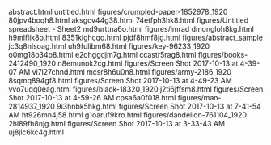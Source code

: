 abstract.html
untitled.html
figures/crumpled-paper-1852978_1920
80jpv4boqh8.html
aksgcv44g38.html
74etfph3hk8.html
figures/Untitled spreadsheet - Sheet2
md9urttna6o.html
figures/imrad
dmongloh8kg.html
h9mlflik8o.html
8351klghcqo.html
pjdf8hmf8jg.html
figures/abstract_sample
jc3q8nlsoag.html
uh9fulibm68.html
figures/key-96233_1920
o0mg18o34p8.html
e2ohggdjm7g.html
ccastr5rag8.html
figures/books-2412490_1920
n8emunok2cg.html
figures/Screen Shot 2017-10-13 at 4-39-07 AM
vi7l27chnd.html
mcsr8h6u0n8.html
figures/army-2186_1920
8sqmq894gf8.html
figures/Screen Shot 2017-10-13 at 4-49-23 AM
vvo7uqq0eag.html
figures/black-18320_1920
j2ti6jffsm8.html
figures/Screen Shot 2017-10-13 at 4-59-26 AM
cpsa6a0f018.html
figures/man-2814937_1920
9i3hnbk5hkg.html
figures/Screen Shot 2017-10-13 at 7-41-54 AM
ht926mn4j58.html
g1oaruf9kro.html
figures/dandelion-761104_1920
2hl89fh8njg.html
figures/Screen Shot 2017-10-13 at 3-33-43 AM
uj8jlc6kc4g.html